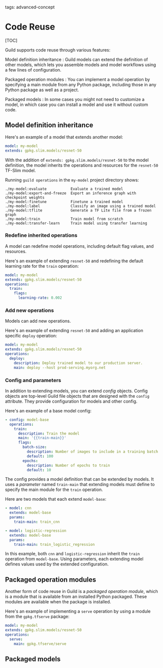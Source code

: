 tags: advanced-concept

# Code Reuse

[TOC]

Guild supports code reuse through various features:

Model definition inheritance
: Guild models can extend the definition of other models, which lets
  you assemble models and model workflows using a few lines of
  configuration.

Packaged operation modules
: You can implement a model operation by specifying a main module from
  any Python package, including those in any Python package as well as
  a project.

Packaged models
: In some cases you might not need to customize a model, in which case
  you can install a model and use it without custom code.

## Model definition inheritance

Here's an example of a model that extends another model:

``` yaml
model: my-model
extends: gpkg.slim.models/resnet-50
```

With the addition of ``extends: gpkg.slim.models/resnet-50`` to the
model definition, the model inherits the operations and resources for
the `resnet-50` TF-Slim model.

Running ``guild operations`` in the `my-model` project directory shows:

``` output
./my-model:evaluate           Evaluate a trained model
./my-model:export-and-freeze  Export an inference graph with checkpoint weights
./my-model:finetune           Finetune a trained model
./my-model:label              Classify an image using a trained model
./my-model:tflite             Generate a TF Lite file from a frozen graph
./my-model:train              Train model from scratch
./my-model:transfer-learn     Train model using transfer learning
```

### Redefine inherited operations

A model can redefine model operations, including default flag values,
and resources.

Here's an example of extending `resnet-50` and redefining the default
learning rate for the `train` operation:

``` yaml
model: my-model
extends: gpkg.slim.models/resnet-50
operations:
  train:
    flags:
      learning-rate: 0.002
```

### Add new operations

Models can add new operations.

Here's an example of extending `resnet-50` and adding an application
specific `deploy` operation:

``` yaml
model: my-model
extends: gpkg.slim.models/resnet-50
operations:
  deploy:
    description: Deploy trained model to our production server.
    main: deploy --host prod-serving.myorg.net
```

### Config and parameters

In addition to extending models, you can extend *config*
objects. Config objects are top-level Guild file objects that are
designed with the `config` attribute. They provide configuration for
models and other config.

Here's an example of a base model config:

``` yaml
- config: model-base
  operations:
    train:
      description: Train the model
      main: '{{train-main}}'
      flags:
        batch-size:
          description: Number of images to include in a training batch
          default: 100
        epochs:
          description: Number of epochs to train
          default: 10
```

The config provides a model definition that can be extended by
models. It uses a *parameter* named `train-main` that extending models
must define to specify the main module for the `train` operation.

Here are two models that each extend `model-base`:

``` yaml
- model: cnn
  extends: model-base
  params:
    train-main: train_cnn

- model: logistic-regression
  extends: model-base
  params:
    train-main: train_logistic_regression
```

In this example, both `cnn` and `logistic-regression` inherit the
`train` operation from `model-base`. Using parameters, each
extending model defines values used by the extended configuration.

## Packaged operation modules

Another form of code reuse in Guild is a *packaged operation module*,
which is a module that is available from an installed Python
packaged. These modules are available when the package is installed.

Here's an example of implementing a `serve` operation by using a
module from the `gpkg.tfserve` package:

``` yaml
model: my-model
extends: gpkg.slim.models/resnet-50
operations:
  serve:
    main: gpkg.tfserve/serve
```

## Packaged models
